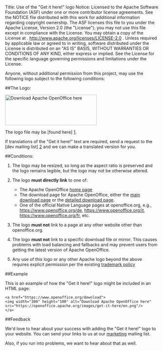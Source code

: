 Title:     Use of the "Get it here!" logo
Notice:    Licensed to the Apache Software Foundation (ASF) under one
           or more contributor license agreements.  See the NOTICE file
           distributed with this work for additional information
           regarding copyright ownership.  The ASF licenses this file
           to you under the Apache License, Version 2.0 (the
           "License"); you may not use this file except in compliance
           with the License.  You may obtain a copy of the License at
           .
             http://www.apache.org/licenses/LICENSE-2.0
           .
           Unless required by applicable law or agreed to in writing,
           software distributed under the License is distributed on an
           "AS IS" BASIS, WITHOUT WARRANTIES OR CONDITIONS OF ANY
           KIND, either express or implied.  See the License for the
           specific language governing permissions and limitations
           under the License.

Anyone, without additional permission from this project, may use the
following logo subject to the following conditions:

##The Logo:

<p> 
<a href="https://download.openoffice.org/">
<img width="300" height="100" alt="Download Apache OpenOffice here" 
src="https://openoffice.apache.org/images/get-it-here/en.png"/>
</a>
</p>

The logo file may be [found here] [1].

If translations of the "Get it here!" text are required, send a request to the 
[dev mailing list] [2] and we can make a translated version for you.

##Conditions:

1. The logo may be resized, so long as the aspect ratio is preserved and the logo
remains legible, but the logo may not be otherwise altered.

1. The logo **must directly link** to one of:

    * The Apache OpenOffice [home page][3]
    * The download page for Apache OpenOffice, either the [main download page][4] or
    the [detailed download page][5].
    * One of the official Native Language pages at openoffice.org, e.g., 
    https://www.openoffice.org/de, https://www.openoffice.org/it, https://www.openoffice.org/fr, etc.

1. The logo **must not** link to a page at any other website other than openoffice.org.

1. The logo **must not** link to a specific download file or mirror.  This
causes problems with load balancing and fallbacks and may prevent
users from getting the latest version of Apache OpenOffice.  

1. Any use of this logo or any other Apache logo beyond the above 
requires explicit permission per the existing [trademark policy][6]

##Example

This is an example of how the "Get it here!" logo might be included in an
HTML page:

    <a href="https://www.openoffice.org/download">
    <img width="300" height="100" alt="Download Apache OpenOffice here" 
    src="https://openoffice.apache.org/images/get-it-here/en.png"/>
    </a>

##Feedback

We'd love to hear about your success with adding the "Get it here!" logo to your 
website.  You can send your links to us at our [marketing][7] mailing list.

Also, if you run into problems, we want to hear about that as well.


[1]: https://openoffice.apache.org/images/get-it-here/en.png
[2]: https://openoffice.apache.org/mailing-lists.html#development-mailing-list-public
[3]: https://www.openoffice.org
[4]: https://www.openoffice.org/download
[5]: https://www.openoffice.org/download/other.html
[6]: https://openoffice.apache.org/trademarks.html
[7]: mailto:marketing@openoffice.apache.org
